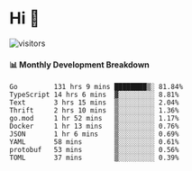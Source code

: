 # Hi 👋
 
![visitors](https://visitor-badge.glitch.me/badge?page_id=sorcererxw.sorcererx)

#### 📊 Monthly Development Breakdown

<!--START_SECTION:waka-->
```text
Go         131 hrs 9 mins ████████▒░ 81.84%
TypeScript 14 hrs 6 mins  ▓░░░░░░░░░ 8.81%
Text       3 hrs 15 mins  ▒░░░░░░░░░ 2.04%
Thrift     2 hrs 10 mins  ▒░░░░░░░░░ 1.36%
go.mod     1 hr 52 mins   ▒░░░░░░░░░ 1.17%
Docker     1 hr 13 mins   ▒░░░░░░░░░ 0.76%
JSON       1 hr 6 mins    ▒░░░░░░░░░ 0.69%
YAML       58 mins        ▒░░░░░░░░░ 0.61%
protobuf   53 mins        ▒░░░░░░░░░ 0.56%
TOML       37 mins        ▒░░░░░░░░░ 0.39%
```
<!--END_SECTION:waka-->
